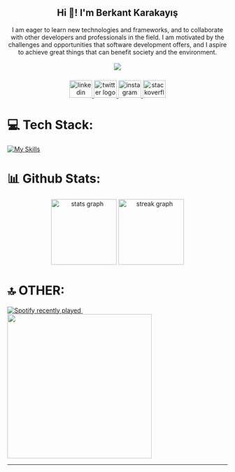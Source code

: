 <h2 align="center">Hi 👋! I'm Berkant Karakayış</h2>

<div align="center">
  I am eager to learn new technologies and frameworks, and to collaborate with other developers and professionals in the field. I am motivated by the challenges and opportunities that software development offers,   and I aspire to achieve great things that can benefit society and the environment.
</div><br>

<div align="center">
  
  <img src="https://profile-counter.glitch.me/berkantkarakayis/count.svg?"  />
</div>

###

<div align="center">
  <a href="https://www.linkedin.com/in/berkant-karakayis/" target="_blank">
    <img src="https://raw.githubusercontent.com/maurodesouza/profile-readme-generator/master/src/assets/icons/social/linkedin/default.svg" width="52" height="40" alt="linkedin logo"  />
  </a>
  <a href="https://twitter.com/berkantkrkyss" target="_blank">
    <img src="https://raw.githubusercontent.com/maurodesouza/profile-readme-generator/master/src/assets/icons/social/twitter/default.svg" width="52" height="40" alt="twitter logo"  />
  </a>
  <a href="https://www.instagram.com/berkantkrkys/" target="_blank">
    <img src="https://raw.githubusercontent.com/maurodesouza/profile-readme-generator/master/src/assets/icons/social/instagram/default.svg" width="52" height="40" alt="instagram logo"  />
  </a>
  <a href="https://stackoverflow.com/users/17421052/berkant-karakayış" target="_blank">
    <img src="https://raw.githubusercontent.com/maurodesouza/profile-readme-generator/master/src/assets/icons/social/stackoverflow/default.svg" width="52" height="40" alt="stackoverflow logo"  />
  </a>
</div>

###


# 💻 Tech Stack:
[![My Skills](https://skillicons.dev/icons?i=js,html,css,sass,react,vite,typescript,materialui,androidstudio,bootstrap,jquery,mongodb,npm,wordpress,mysql,cs,nodejs,ps,arduino,matlab,git,github)](https://skillicons.dev)

# 📊 Github Stats:
  
<div align="center">
  <img src="https://github-readme-stats.vercel.app/api?username=berkantkarakayis&hide_title=false&hide_rank=false&show_icons=true&include_all_commits=true&count_private=true&disable_animations=false&theme=vue-dark&locale=en&hide_border=false&order=1" height="150" alt="stats graph"  />
  <img src="https://streak-stats.demolab.com?user=berkantkarakayis&locale=en&mode=daily&theme=vue-dark&hide_border=false&border_radius=5&order=3" height="150" alt="streak graph"  />
</div>

###
    
# 🔝 OTHER:

  <div>
  <a href="https://open.spotify.com/user/bekomavii">
    <img src="https://spotify-recently-played-readme.vercel.app/api?user=bekomavii&count=5&unique=false" alt="Spotify recently played"  />
  </a> &nbsp;
  <a>
     <img height="330" src="https://media.giphy.com/media/v1.Y2lkPTc5MGI3NjExcWZmOG1vc2p6N3ZqanM0dDk2OWQ5Njl3amE4dmp1d2VjZm1taHkzaCZlcD12MV9pbnRlcm5hbF9naWZfYnlfaWQmY3Q9Zw/VTtANKl0beDFQRLDTh/giphy.gif"  />
  </a>
</div>

---
